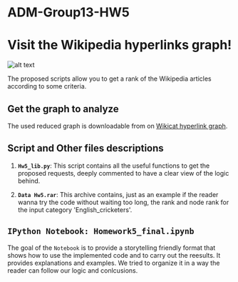 # ADM-Group13-HW5
# Visit the Wikipedia hyperlinks graph!

![alt text](https://i.imgur.com/2PKTFYy.png)


The proposed scripts allow you to get a rank of the Wikipedia articles according to some criteria.


## Get the graph to analyze 

The used reduced graph is downloadable from on [Wikicat hyperlink graph](https://drive.google.com/file/d/1ghPJ4g6XMCUDFQ2JPqAVveLyytG8gBfL/view?usp=sharing). 

## Script and Other files descriptions

1. __`Hw5_lib.py`__: 
	This script contains all the useful functions to get the proposed requests, deeply commented to have a clear view of the logic behind.
	
2.  __`Data Hw5.rar`__:
	This archive contains, just as an example if the reader wanna try the code without waiting too long, the rank and node rank for the input category 'English_cricketers'.

  
## `IPython Notebook: Homework5_final.ipynb `
The goal of the `Notebook` is to provide a storytelling friendly format that shows how to use the implemented code and to carry out the reesults. It provides explanations and examples.
We tried to organize it in a way the reader can follow our logic and conlcusions.

